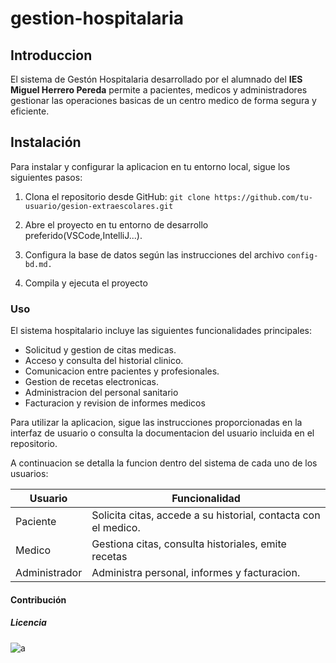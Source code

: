# gestion-hospitalaria

## **Introduccion**
El sistema de Gestón Hospitalaria desarrollado por el alumnado del **IES Miguel Herrero Pereda** 
permite a pacientes, medicos y administradores gestionar las operaciones basicas de un centro
medico de forma segura y eficiente.

## **Instalación**
Para instalar y configurar la aplicacion en tu entorno local, sigue los siguientes pasos:

1. Clona el repositorio desde GitHub:
    `git clone https://github.com/tu-usuario/gesion-extraescolares.git`

2. Abre el proyecto en tu entorno de desarrollo preferido(VSCode,IntelliJ...).

3. Configura la base de datos según las instrucciones del archivo `config-bd.md.`

4. Compila y ejecuta el proyecto

### Uso
El sistema hospitalario incluye las siguientes funcionalidades principales:
+ Solicitud y gestion de citas medicas.
+ Acceso y consulta del historial clinico.
+ Comunicacion entre pacientes y profesionales.
+ Gestion de recetas electronicas.
+ Administracion del personal sanitario
+ Facturacion y revision de informes medicos

Para utilizar la aplicacion, sigue las instrucciones proporcionadas en la interfaz de usuario o consulta la documentacion del usuario incluida en el repositorio.

A continuacion se detalla la funcion dentro del sistema de cada uno de los usuarios:

|**Usuario** |**Funcionalidad**|
|------------|----------------|
|Paciente|Solicita citas, accede a su historial, contacta con el medico.|
|Medico|Gestiona citas, consulta historiales, emite recetas|
|Administrador|Administra personal, informes y facturacion.|

#### **Contribución**

##### **Licencia**
![a](logoIESMHP.png)
